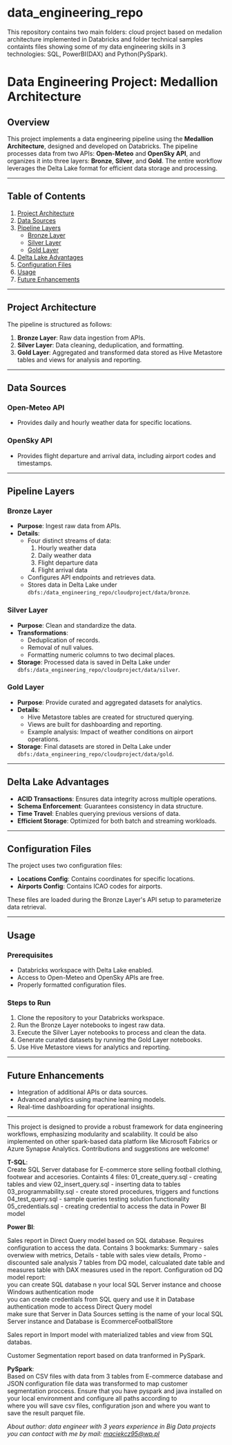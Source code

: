 # data_engineering_repo
This repository contains two main folders: cloud project based on medalion architecture implemented in Databricks and folder technical samples containts files showing some of my data engineering skills in 3 technologies: SQL, PowerBI(DAX) and Python(PySpark).  

# Data Engineering Project: Medallion Architecture

## Overview

This project implements a data engineering pipeline using the **Medallion Architecture**, designed and developed on Databricks. The pipeline processes data from two APIs: **Open-Meteo** and **OpenSky API**, and organizes it into three layers: **Bronze**, **Silver**, and **Gold**. The entire workflow leverages the Delta Lake format for efficient data storage and processing.

---

## Table of Contents

1. [Project Architecture](#project-architecture)
2. [Data Sources](#data-sources)
3. [Pipeline Layers](#pipeline-layers)
   - [Bronze Layer](#bronze-layer)
   - [Silver Layer](#silver-layer)
   - [Gold Layer](#gold-layer)
4. [Delta Lake Advantages](#delta-lake-advantages)
5. [Configuration Files](#configuration-files)
6. [Usage](#usage)
7. [Future Enhancements](#future-enhancements)

---

## Project Architecture

The pipeline is structured as follows:

1. **Bronze Layer**: Raw data ingestion from APIs.
2. **Silver Layer**: Data cleaning, deduplication, and formatting.
3. **Gold Layer**: Aggregated and transformed data stored as Hive Metastore tables and views for analysis and reporting.

---

## Data Sources

### Open-Meteo API

- Provides daily and hourly weather data for specific locations.

### OpenSky API

- Provides flight departure and arrival data, including airport codes and timestamps.

---

## Pipeline Layers

### Bronze Layer

- **Purpose**: Ingest raw data from APIs.
- **Details**:
  - Four distinct streams of data:
    1. Hourly weather data
    2. Daily weather data
    3. Flight departure data
    4. Flight arrival data
  - Configures API endpoints and retrieves data.
  - Stores data in Delta Lake under `dbfs:/data_engineering_repo/cloudproject/data/bronze`.

### Silver Layer

- **Purpose**: Clean and standardize the data.
- **Transformations**:
  - Deduplication of records.
  - Removal of null values.
  - Formatting numeric columns to two decimal places.
- **Storage**: Processed data is saved in Delta Lake under `dbfs:/data_engineering_repo/cloudproject/data/silver`.

### Gold Layer

- **Purpose**: Provide curated and aggregated datasets for analytics.
- **Details**:
  - Hive Metastore tables are created for structured querying.
  - Views are built for dashboarding and reporting.
  - Example analysis: Impact of weather conditions on airport operations.
- **Storage**: Final datasets are stored in Delta Lake under `dbfs:/data_engineering_repo/cloudproject/data/gold`.

---

## Delta Lake Advantages

- **ACID Transactions**: Ensures data integrity across multiple operations.
- **Schema Enforcement**: Guarantees consistency in data structure.
- **Time Travel**: Enables querying previous versions of data.
- **Efficient Storage**: Optimized for both batch and streaming workloads.

---

## Configuration Files

The project uses two configuration files:

- **Locations Config**: Contains coordinates for specific locations.
- **Airports Config**: Contains ICAO codes for airports.

These files are loaded during the Bronze Layer's API setup to parameterize data retrieval.

---

## Usage

### Prerequisites

- Databricks workspace with Delta Lake enabled.
- Access to Open-Meteo and OpenSky APIs are free.
- Properly formatted configuration files.

### Steps to Run

1. Clone the repository to your Databricks workspace.
2. Run the Bronze Layer notebooks to ingest raw data.
3. Execute the Silver Layer notebooks to process and clean the data.
4. Generate curated datasets by running the Gold Layer notebooks.
5. Use Hive Metastore views for analytics and reporting.

---

## Future Enhancements

- Integration of additional APIs or data sources.
- Advanced analytics using machine learning models.
- Real-time dashboarding for operational insights.

---

This project is designed to provide a robust framework for data engineering workflows, emphasizing modularity and scalability. It could be also implemented on other spark-based data platform like Microsoft Fabrics or Azure Synapse Analytics. Contributions and suggestions are welcome!


**T-SQL**:  
Create SQL Server database for E-commerce store selling football clothing, footwear and accesories. Containts 4 files:
01_create_query.sql - creating tables and view
02_insert_query.sql - inserting data to tables
03_programmability.sql - create stored procedures, triggers and functions
04_test_query.sql - sample queries testing solution functionality
05_credentials.sql - creating credential to access the data in Power BI model  
  
**Power BI**:  
  
Sales report in Direct Query model based on SQL database. Requires configuration to access the data. Contains 3 bookmarks:
Summary - sales overwiew with metrics, Details - table with sales view details, Promo - discounted sale analysis
7 tables from DQ model, calcualated date table and measures table with DAX measures used in the report.
Configuration od DQ model report:  
you can create SQL database n your local SQL Server instance and choose Windows authentication mode  
you can create credentials from SQL query and use it in Database authentication mode to access Direct Query model  
make sure that Server in Data Sources setting is the name of your local SQL Server instance and Database is EcommerceFootballStore  
  
Sales report in Import model with materialized tables and view from SQL databas.  

Customer Segmentation report based on data tranformed in PySpark.  

**PySpark**:  
Based on CSV files with data from 3 tables from E-commerce database and JSON configuration file data was transformed to map customer  
segmentation proccess. Ensure that you have pyspark and java installed on your local environment and configure all paths according to  
where you will save csv files, configuration json and where you want to save the result parquet file.

*About author:
data engineer with 3 years experience in Big Data projects
you can contact with me by mail: maciekcz95@wp.pl*

